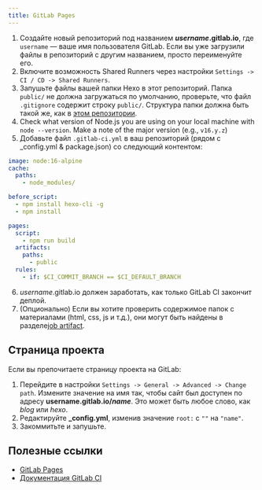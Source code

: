 ```yaml
---
title: GitLab Pages
---
```


1. Создайте новый репозиторий под названием <b>_username_.gitlab.io</b>, где `username` — ваше имя пользователя GitLab. Если вы уже загрузили файлы в репозиторий с другим названием, просто переименуйте его.
2. Включите возможность Shared Runners через настройки `Settings -> CI / CD -> Shared Runners`.
3. Запушьте файлы вашей папки Hexo в этот репозиторий. Папка `public/` не должна загружаться по умолчанию, проверьте, что файл `.gitignore` содержит строку `public/`. Структура папки должна быть такой же, как в [этом репозитории](https://gitlab.com/pages/hexo).
4. Check what version of Node.js you are using on your local machine with `node --version`. Make a note of the major version (e.g., `v16.y.z`)
5. Добавьте файл `.gitlab-ci.yml` в ваш репозиторий (рядом с \_config.yml & package.json) со следующий контентом:

```yml
image: node:16-alpine
cache:
  paths:
    - node_modules/

before_script:
  - npm install hexo-cli -g
  - npm install

pages:
  script:
    - npm run build
  artifacts:
    paths:
      - public
  rules:
    - if: $CI_COMMIT_BRANCH == $CI_DEFAULT_BRANCH
```

6. _username_.gitlab.io должен заработать, как только GitLab CI закончит деплой.
7. (Опционально) Если вы хотите проверить содержимое папок с материалами (html, css, js и т.д.), они могут быть найдены в разделе[job artifact](https://docs.gitlab.com/ee/ci/jobs/job_artifacts.html).

## Страница проекта

Если вы препочитаете страницу проекта на GitLab:

1. Перейдите в настройки `Settings -> General -> Advanced -> Change path`. Измените значение на имя так, чтобы сайт был доступен по адресу <b>username.gitlab.io/_name_</b>. Это может быть любое слово, как _blog_ или _hexo_.
2. Редактируйте **\_config.yml**, изменив значение `root:` с `""` на `"name"`.
3. Закоммитьте и запушьте.

## Полезные ссылки

- [GitLab Pages](https://docs.gitlab.com/ee/user/project/pages/)
- [Документация GitLab CI](https://docs.gitlab.com/ee/ci/yaml/)
